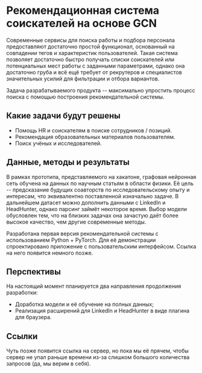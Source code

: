 # Рекомендационная система соискателей на основе GCN
Современные сервисы для поиска работы и подбора персонала предоставляют достаточно простой функционал, основанный на совпадении тегов и характеристик пользователей. Такая система позволяет достаточно быстро получать списки соискателей или потенциальных мест работы с заданными параметрами, однако она достаточно груба и всё ещё требует от рекрутеров и специалистов значительных усилий для фильтрации и отбора вариантов.

Задача разрабатываемого продукта -- максимально упростить процесс поиска с помощью построения рекомендательной системы.

## Какие задачи будут решены
- Помощь HR и соискателям в поиске сотрудников / позиций.
- Рекомендация образовательных материалов пользователям.
- Поиск учёных и исследователей.

## Данные, методы и результаты
В рамках прототипа, представляемого на хакатоне, графовая нейронная сеть обучена на данных по научным статьям в области физики. Её цель -- предсказание будущих соавторств по исследовательскому опыту и интересам, что эквивалентно поставленной изначально задаче. В дальнейшем датасет можно дополнить данными с LinkedIn и HeadHunter, однако парсинг займёт некоторое время. Выбор модели обусловлен тем, что на близких задачах она зачастую даёт более высокое качество, чем другие современные методы.

Разработана первая версия рекомендательной системы с использованием Python + PyTorch. Для её демонстрации спроектировано приложение с пользовательским интерфейсом. Ссылка на него появится немного позже.

## Перспективы
На настоящий момент планируется два направления продолжения разработки:
- Доработка модели и её обучение на полных данных;
- Реализация расширений для LinkedIn и HeadHunter в виде плагина для браузера.


## Ссылки
Чуть позже появится ссылка на сервер, но пока мы её прячем, чтобы сервер не упал раньше времени из-за слишком большого количества запросов (да, мы верим в себя).
